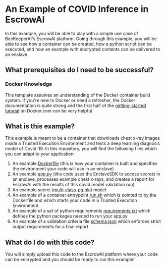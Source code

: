 # An Example of COVID Inference in EscrowAI

In this example, you will be able to play with a simple use case of BeeKeeperAI's EscrowAI platform. Going through this example, you will be able to see how a container can be created, how a python script can be executed, and how an example with encrypted contents can be delivered to an enclave.

## What prerequisites do I need to be successful?

### Docker Knowledge

This template assumes an understanding of the Docker container build system. If you're new to Docker or need a refresher, the Docker documentation is quite strong and the first half of the [getting-started tutorial](https://docs.docker.com/get-started/) on Docker.com can be very helpful.

## What is this example?

This example is meant to be a container that downloads chest x-ray images inside a Trusted Execution Environment and tests a deep learning diagnosis model of Covid-19. In this repository, you will find the following files which you can adapt to your application:

1. An example [Dockerfile](Dockerfile) (this is how your container is built and specifies the environment your code will use in an enclave)
2. An example [app.py](app.py) (tihs code uses the EnclaveSDK to access secrets in an enclave, processes example chest x-rays, and creates a report for EscrowAI with the results of this covid model validation run)
3. An example secret ([multi-class-pg.pkl](models/multi-class-pg.pkl)) model
4. An example of a container entrypoint [run.sh](run.sh) which is pointed to by the Dockerfile and which starts your code in a Trusted Execution Environment
5. An example of a set of python requirements [requirements.txt](requirements.txt) which defines the python packages needed to run your app.py
6. An example of a validation criteria file [schema.json](schema.json) which enforces strict output requirements for a final report

## What do I do with this code?

You will simply upload this code to the EscrowAI platform where your code can be encrypted and you should be ready to run this example!
